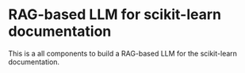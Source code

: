 # RAG-based LLM for scikit-learn documentation

This is a all components to build a RAG-based LLM for the scikit-learn documentation.
